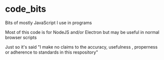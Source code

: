 # code_bits
Bits of mostly JavaScript I use in programs

Most of this code is for NodeJS and/or Electron but may be useful in normal browser scripts

Just so it's said "I make no claims to the accuracy, usefulness , properness or adherence to standards in this respository" 
